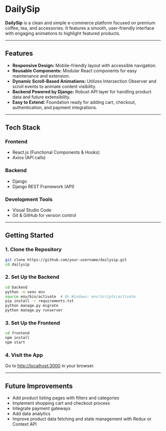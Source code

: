 # DailySip

**DailySip** is a clean and simple e-commerce platform focused on premium coffee, tea, and accessories. It features a smooth, user-friendly interface with engaging animations to highlight featured products.

---

## Features

* **Responsive Design:** Mobile-friendly layout with accessible navigation.
* **Reusable Components:** Modular React components for easy maintenance and extension.
* **Dynamic Scroll-Based Animations:** Utilizes Intersection Observer and scroll events to animate content visibility.
* **Backend Powered by Django:** Robust API layer for handling product data and future extensibility.
* **Easy to Extend:** Foundation ready for adding cart, checkout, authentication, and payment integrations.

---

## Tech Stack

### Frontend

* React.js (Functional Components & Hooks)
* Axios (API calls)

### Backend

* Django
* Django REST Framework (API)

### Development Tools

* Visual Studio Code
* Git & GitHub for version control

---

## Getting Started

### 1. Clone the Repository

```bash
git clone https://github.com/your-username/dailysip.git
cd dailysip
```

### 2. Set Up the Backend

```bash
cd backend
python -m venv env
source env/bin/activate  # On Windows: env\Scripts\activate
pip install -r requirements.txt
python manage.py migrate
python manage.py runserver
```

### 3. Set Up the Frontend

```bash
cd frontend
npm install
npm start
```

### 4. Visit the App

Go to [http://localhost:3000](http://localhost:3000) in your browser.

---

## Future Improvements

* Add product listing pages with filters and categories
* Implement shopping cart and checkout process
* Integrate payment gateways
* Add data analytics
* Improve product data fetching and state management with Redux or Context API

